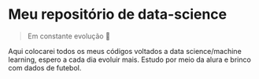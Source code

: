 # Meu repositório de data-science

> Em constante evolução 🧠

Aqui colocarei todos os meus códigos voltados a data science/machine learning, espero a cada dia evoluir mais. Estudo por meio da alura e brinco com dados de futebol.


